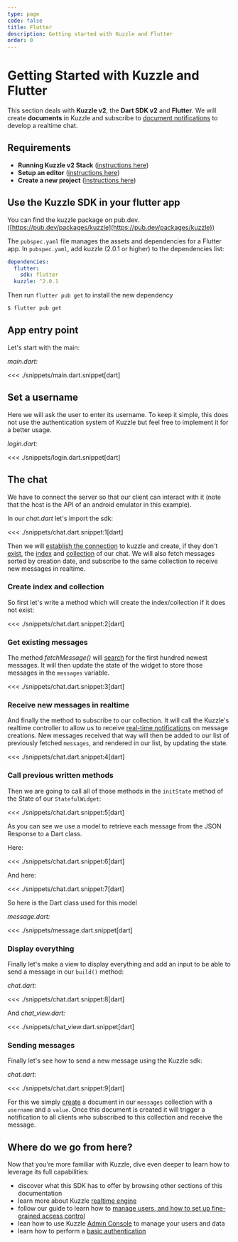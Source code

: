 ```yaml
---
type: page
code: false
title: Flutter
description: Getting started with Kuzzle and Flutter
order: 0
---
```


# Getting Started with Kuzzle and Flutter

This section deals with **Kuzzle v2**, the **Dart SDK v2** and **Flutter**. We will create **documents** in Kuzzle and subscribe to [document notifications](/sdk/dart/2/essentials/realtime-notifications#document-messages) to develop a realtime chat.

## Requirements

- **Running Kuzzle v2 Stack** ([instructions here](/core/2/guides/getting-started/running-kuzzle))
- **Setup an editor** ([instructions here](https://flutter.dev/docs/get-started/editor))
- **Create a new project** ([instructions here](https://flutter.dev/docs/get-started/test-drive?tab=androidstudio#create-app))

## Use the Kuzzle SDK in your flutter app

You can find the kuzzle package on pub.dev. ([https://pub.dev/packages/kuzzle](https://pub.dev/packages/kuzzle))

The `pubspec.yaml` file manages the assets and dependencies for a Flutter app. In `pubspec.yaml`, add kuzzle (2.0.1 or higher) to the dependencies list:

```yaml
dependencies:
  flutter:
    sdk: flutter
  kuzzle: ^2.0.1
```

Then run `flutter pub get` to install the new dependency

```bash
$ flutter pub get
```

## App entry point

Let's start with the main:

_main.dart:_

<<< ./snippets/main.dart.snippet[dart]

## Set a username

Here we will ask the user to enter its username.
To keep it simple, this does not use the authentication system of Kuzzle but feel free to implement it for a better usage.

_login.dart:_

<<< ./snippets/login.dart.snippet[dart]

## The chat

We have to connect the server so that our client can interact with it (note that the host is the API of an android emulator in this example).

In our _chat.dart_ let's import the sdk:

<<< ./snippets/chat.dart.snippet:1[dart]

Then we will [establish the connection](/sdk/dart/2/core-classes/kuzzle/connect) to kuzzle and create, if they don't [exist](/sdk/dart/2/controllers/index/exists/), the [index](/sdk/dart/2/controllers/index/create) and [collection](/sdk/dart/2/controllers/collection/create) of our chat. We will also fetch messages sorted by creation date, and  subscribe to the same collection to receive new messages in realtime.

### Create index and collection

So first let's write a method which will create the index/collection if it does not exist:

<<< ./snippets/chat.dart.snippet:2[dart]


### Get existing messages

The method _fetchMessage()_ will [search](/sdk/dart/2/controllers/document/search) for the first hundred newest messages.
It will then update the state of the widget to store those messages in the `messages` variable.

<<< ./snippets/chat.dart.snippet:3[dart]

### Receive new messages in realtime

And finally the method to subscribe to our collection.
It will call the Kuzzle's realtime controller to allow us to receive [real-time notifications](/core/2/api/essentials/notifications) on message creations. New messages received that way will then be added to our list of previously fetched `messages`, and rendered in our list, by updating the state.

<<< ./snippets/chat.dart.snippet:4[dart]

### Call previous written methods

Then we are going to call all of those methods in the `initState` method of the State of our `StatefulWidget`:

<<< ./snippets/chat.dart.snippet:5[dart]

As you can see we use a model to retrieve each message from the JSON Response to a Dart class.

Here:

<<< ./snippets/chat.dart.snippet:6[dart]

And here:

<<< ./snippets/chat.dart.snippet:7[dart]

So here is the Dart class used for this model

_message.dart:_

<<< ./snippets/message.dart.snippet[dart]

### Display everything

Finally let's make a view to display everything and add an input to be able to send a message in our `build()` method:

_chat.dart:_

<<< ./snippets/chat.dart.snippet:8[dart]

And _chat_view.dart:_

<<< ./snippets/chat_view.dart.snippet[dart]

### Sending messages

Finally let's see how to send a new message using the Kuzzle sdk:

_chat.dart:_

<<< ./snippets/chat.dart.snippet:9[dart]

For this we simply [create](/sdk/dart/2/controllers/document/create) a document in our `messages` collection with a `username` and a `value`. Once this document is created it will trigger a notification to all clients who subscribed to this collection and receive the message.

## Where do we go from here?

Now that you're more familiar with Kuzzle, dive even deeper to learn how to leverage its full capabilities:

- discover what this SDK has to offer by browsing other sections of this documentation
- learn more about Kuzzle [realtime engine](/core/2/guides/main-concepts/realtime-engine)
- follow our guide to learn how to [manage users, and how to set up fine-grained access control](/core/2/guides/main-concepts/permissions)
- lean how to use Kuzzle [Admin Console](/core/2/guides/essentials/admin-console) to manage your users and data
- learn how to perform a [basic authentication](/sdk/dart/2/controllers/auth/login)
